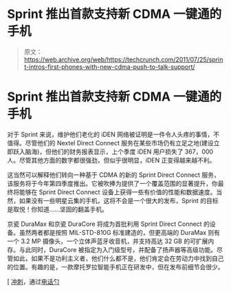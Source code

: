 # Sprint 推出首款支持新 CDMA 一键通的手机

> 原文：<https://web.archive.org/web/https://techcrunch.com/2011/07/25/sprint-intros-first-phones-with-new-cdma-push-to-talk-support/>

# Sprint 推出首款支持新 CDMA 一键通的手机

对于 Sprint 来说，维护他们老化的 iDEN 网络被证明是一件令人头疼的事情，不值得。尽管他们的 Nextel Direct Connect 服务在某些市场仍有立足之地(建设立即跃入脑海)，但他们的财务报表显示，上个季度 iDEN 用户损失了 367，000 人。尽管其他方面的数字都很强劲，但似乎很明显，iDEN 正变得越来越不利。

这当然可以解释他们转向一种基于 CDMA 的新的 Sprint Direct Connect 服务，该服务将于今年第四季度推出。它被吹捧为提供了一个覆盖范围的显著提升，你最终将能够在 Sprint Direct Connect 设备上获得一些有价值的性能和数据速度。当然，如果没有一些明星云集的手机，这将不会是一个很大的发布，Sprint 的目标是取悦！你知道……坚固的翻盖手机。

京瓷 DuraMax 和京瓷 DuraCore 将成为首批利用 Sprint Direct Connect 的设备。虽然两者都是按照 MIL-STD-810G 标准建造的，但更高端的 DuraMax 则有一个 3.2 MP 摄像头，一个立体声蓝牙收音机，并支持高达 32 GB 的可扩展内存。与此同时，DuraCore 被指定为入门级型号，并配备了扬声器等高级功能。尽管如此，如果不是功利主义者，他们什么都不是，他们肯定会在劳动力中找到自己的位置。有趣的是，一款摩托罗拉智能手机正在研发中，但在发布前细节会很少。

[ [冲刺](https://web.archive.org/web/20230308153848/http://newsroom.sprint.com/article_display.cfm?article_id=1984)，通过[电话勺](https://web.archive.org/web/20230308153848/http://www.phonescoop.com/articles/article.php?a=8535)